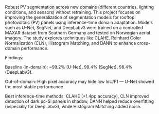 Robust PV segmentation across new domains (different countries, lighting conditions, and sensors) without retraining.
This project focuses on improving the generalization of segmentation models for rooftop photovoltaic (PV) panels using inference-time domain adaptation.
Models such as U-Net, SegNet, and DeepLabv3 were trained on a controlled MAXAR dataset from Southern Germany and tested on Norwegian aerial imagery.
The study explores techniques like CLAHE, Reinhard Color Normalization (CLN), Histogram Matching, and DANN to enhance cross-domain performance.

Findings:

Baseline (in-domain): ~99.2% (U-Net), 99.4% (SegNet), 98.4% (DeepLabv3).

Out-of-domain: High pixel accuracy may hide low IoU/F1 — U-Net showed the most stable performance.

Best inference-time methods: CLAHE (+1.4pp accuracy), CLN improved detection of dark pc-Si panels in shadow, DANN helped reduce overfitting (especially for DeepLabv3), while Histogram Matching added noise.
